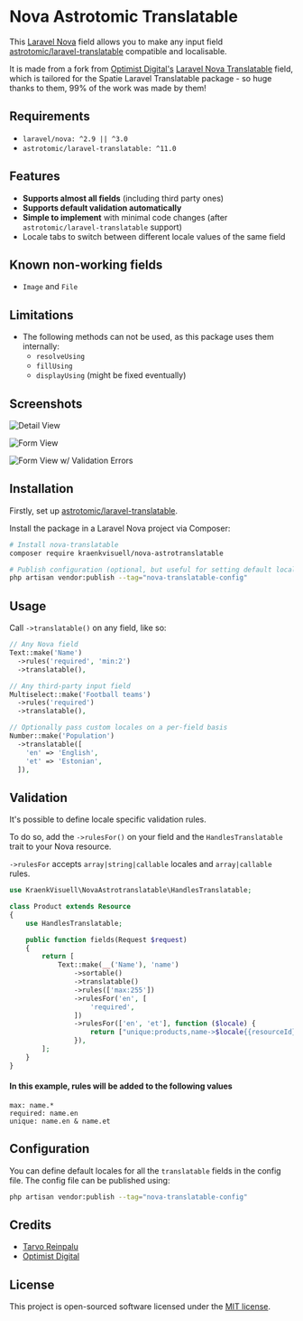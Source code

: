 # Nova Astrotomic Translatable

This [Laravel Nova](https://nova.laravel.com) field allows you to make any input field [astrotomic/laravel-translatable](https://github.com/astrotomic/laravel-translatable) compatible and localisable.

It is made from a fork from [Optimist Digital's](https://github.com/optimistdigital) [Laravel Nova Translatable](https://github.com/optimistdigital/nova-translatable) field, which is tailored for the Spatie Laravel Translatable package - so huge thanks to them, 99% of the work was made by them!

## Requirements

- `laravel/nova: ^2.9 || ^3.0`
- `astrotomic/laravel-translatable: ^11.0`

## Features

- **Supports almost all fields** (including third party ones)
- **Supports default validation automatically**
- **Simple to implement** with minimal code changes (after `astrotomic/laravel-translatable` support)
- Locale tabs to switch between different locale values of the same field

## Known non-working fields

- `Image` and `File`

## Limitations

- The following methods can not be used, as this package uses them internally:
  - `resolveUsing`
  - `fillUsing`
  - `displayUsing` (might be fixed eventually)

## Screenshots

![Detail View](./docs/detail.png)

![Form View](./docs/form.png)

![Form View w/ Validation Errors](./docs/validation.png)

## Installation

Firstly, set up [astrotomic/laravel-translatable](https://github.com/astrotomic/laravel-translatable).

Install the package in a Laravel Nova project via Composer:

```bash
# Install nova-translatable
composer require kraenkvisuell/nova-astrotranslatable

# Publish configuration (optional, but useful for setting default locales)
php artisan vendor:publish --tag="nova-translatable-config"
```

## Usage

Call `->translatable()` on any field, like so:

```php
// Any Nova field
Text::make('Name')
  ->rules('required', 'min:2')
  ->translatable(),

// Any third-party input field
Multiselect::make('Football teams')
  ->rules('required')
  ->translatable(),

// Optionally pass custom locales on a per-field basis
Number::make('Population')
  ->translatable([
    'en' => 'English',
    'et' => 'Estonian',
  ]),
```

## Validation

It's possible to define locale specific validation rules.

To do so, add the `->rulesFor()` on your field and the `HandlesTranslatable` trait to your Nova resource.

`->rulesFor` accepts `array|string|callable` locales and `array|callable` rules.

```php
use KraenkVisuell\NovaAstrotranslatable\HandlesTranslatable;

class Product extends Resource
{
    use HandlesTranslatable;

    public function fields(Request $request)
    {
        return [
            Text::make(__('Name'), 'name')
                ->sortable()
                ->translatable()
                ->rules(['max:255'])
                ->rulesFor('en', [
                    'required',
                ])
                ->rulesFor(['en', 'et'], function ($locale) {
                    return ["unique:products,name->$locale{{resourceId}}"];
                }),
        ];
    }
}
```

#### In this example, rules will be added to the following values

```dotenv
max: name.*
required: name.en
unique: name.en & name.et
```

## Configuration

You can define default locales for all the `translatable` fields in the config file. The config file can be published using:

```bash
php artisan vendor:publish --tag="nova-translatable-config"
```

## Credits

- [Tarvo Reinpalu](https://github.com/Tarpsvo)
- [Optimist Digital](https://github.com/optimistdigital)

## License

This project is open-sourced software licensed under the [MIT license](LICENSE.md).
